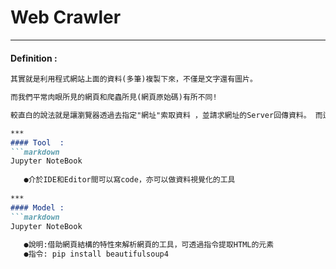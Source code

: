 # Web Crawler 

***
#### Definition :
```markdown
其實就是利用程式網站上面的資料(多筆)複製下來，不僅是文字還有圖片。

而我們平常肉眼所見的網頁和爬蟲所見(網頁原始碼)有所不同!

較直白的說法就是讓瀏覽器透過去指定"網址"索取資料 ，並請求網址的Server回傳資料。 而這便是Python爬蟲的精隨!

***
#### Tool  :
```markdown
Jupyter NoteBook
   
   ●介於IDE和Editor間可以寫code，亦可以做資料視覺化的工具 
   
***   
#### Model :
```markdown
Jupyter NoteBook
   
   ●說明:借助網頁結構的特性來解析網頁的工具，可透過指令提取HTML的元素
   ●指令: pip install beautifulsoup4    
